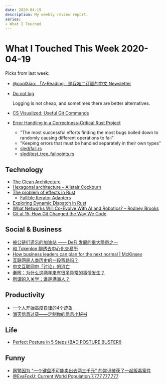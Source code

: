 ```yaml
---
date: 2020-04-19
description: My weekly review report.
series:
- What I Touched
---
```


# What I Touched This Week 2020-04-19

Picks from last week:

<!--more-->

* [@coolXiao: 「Λ-Reading」是我唯二订阅的中文 Newsletter](https://twitter.com/coolXiao/status/1249490482884784129)
* [Do not log](https://sobolevn.me/2020/03/do-not-log)

    Logging is not cheap, and sometimes there are better alternatives.

* [CS Visualized: Useful Git Commands](https://dev.to/lydiahallie/cs-visualized-useful-git-commands-37p1)
* [Error Handling in a Correctness-Critical Rust Project](http://sled.rs/errors)

    * "The most successful efforts finding the most bugs boiled down to randomly causing different operations to fail"
    * "Keeping errors that must be handled separately in their own types"
    * [sled/fail.rs](https://github.com/spacejam/sled/blob/05de9a415c8794a775817fc1e1fd123e8ad20d84/src/fail.rs)
    * [sled/test\_tree\_failpoints.rs](https://github.com/spacejam/sled/blob/05de9a415c8794a775817fc1e1fd123e8ad20d84/tests/test_tree_failpoints.rs)

## Technology

* [The Clean Architecture](https://blog.cleancoder.com/uncle-bob/2012/08/13/the-clean-architecture.html)
* [Hexagonal architecture – Alistair Cockburn](https://alistair.cockburn.us/hexagonal-architecture/)
* [The problem of effects in Rust](https://boats.gitlab.io/blog/post/the-problem-of-effects/)
    * [Fallible Iterator Adapters](https://blog.yoshuawuyts.com/fallible-iterator-adapters/)
* [Exploring Dynamic Dispatch in Rust](https://alschwalm.com/blog/static/2017/03/07/exploring-dynamic-dispatch-in-rust/)
* [What Networks Will Co-Evolve With AI and Robotics? – Rodney Brooks](https://rodneybrooks.com/what-networks-will-co-evolve-with-ai-and-robotics/)
* [Git at 15: How Git Changed the Way We Code](https://thenewstack.io/git-at-15-how-git-changed-the-way-we-code/)

## Social & Business

* [被公链们遗忘的加油站 —— DeFi 发展的重大隐患之一](https://mp.weixin.qq.com/s/-R4P8eKwYIdvcj0eSXKi2A)
* [和 Tokenlon 聊透去中心化交易所](http://mp.weixin.qq.com/s?__biz=MzAxMTg2MzAwMg==&mid=2247484088&idx=1&sn=4b73f55552d3178028cb084624b66f99&chksm=9bbbd40daccc5d1bf3abf9966e668cd24589b2dc72988efbf5f6f4ec4eed7a2adb76874cc87d&mpshare=1&scene=1&srcid=&sharer_sharetime=1586774056824&sharer_shareid=e7bb68422a42795eb26b0930876fa613)
* [How business leaders can plan for the next normal | McKinsey](https://www.mckinsey.com/featured-insights/leadership/the-future-is-not-what-it-used-to-be-thoughts-on-the-shape-of-the-next-normal?cid=other-eml-alt-mip-mck&hlkid=30a39a0bbca34a4a8903a39c3b6202bb&hctky=11942895&hdpid=933fd4ac-98de-43bb-b49d-e4c223bc4e4d)
* [互联网是人类历史的一段弯路吗？](https://mp.weixin.qq.com/s/V5Dk4gpzpdb-zsfurp9ZiA)
* [中文互联网中「讨论」的消亡](https://sspai.com/post/60002)
* [秦晖：为什么这两年来有很多异常的事情发生？](https://mp.weixin.qq.com/s/lscEjwGYX6wRUQOpK9M5kQ)
* [所谓的入关学：谁是满洲人？](http://mp.weixin.qq.com/s?__biz=MzA4OTQ2NzI1Nw==&mid=2650413148&idx=1&sn=e1852b200019943b27086b332a4e97a7&chksm=8814c84abf63415c83217fae739f3b8a8d47b53b64a30590e3129e42e37e7a84f1f888221427&mpshare=1&scene=1&srcid=&sharer_sharetime=1586676918038&sharer_shareid=e7bb68422a42795eb26b0930876fa613)

## Productivity

* [一个人开始高度自律的4个迹象](https://mp.weixin.qq.com/s/2NGeszgn8P1sQ2afqBlrOQ)
* [消灭信息过载——定制你的信息小秘书](https://mp.weixin.qq.com/s/5oWeXEGjIscbXTsHWDnLGw)

## Life

* [Perfect Posture in 5 Steps (BAD POSTURE BUSTER!)](https://www.youtube.com/watch?v=TQqgf8kB6R8)

## Funny

* [网警因为 "一个键盘不可能卖出去两三千元" 的常识破获了一起贩毒案件](https://twitter.com/doitian/status/1251491769142767621)
* [@EvaFoxU: Current World Population 7,777,777,777](https://twitter.com/EvaFoxU/status/1250167064993640454)
